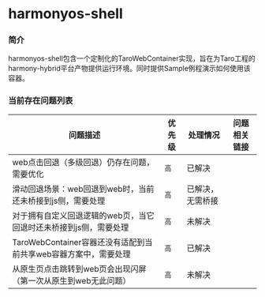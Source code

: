 # harmonyos-shell
### 简介
harmonyos-shell包含一个定制化的TaroWebContainer实现，旨在为Taro工程的harmony-hybrid平台产物提供运行环境。同时提供Sample例程演示如何使用该容器。


### 当前存在问题列表
| 问题描述                                      | 优先级 | 处理情况 | 问题相关链接                     |
|-------------------------------------------| ------ |--|----------------------------|
| web点击回退（多级回退）仍存在问题，需要优化                   | `高` | 已解决 |  |
| 滑动回退场景：web回退到web时，当前还未桥接到js侧，需要处理         | `高` | 已解决，无需桥接 ||
| 对于拥有自定义回退逻辑的web页，当它回退时还未桥接到js侧，需要处理       | `高` | 未解决 ||
| TaroWebContainer容器还没有适配到当前共享web容器方案中，需要处理 | `高` | 已解决 ||
| 从原生页点击跳转到web页会出现闪屏（第一次从原生到web无此问题） | `高` | 未解决 ||


